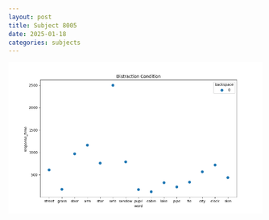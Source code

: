 ```yaml
---
layout: post
title: Subject 8005
date: 2025-01-18
categories: subjects
---
```


![](data/8005/run-22/8005_rt_acc_fuzzy_delay.png)
